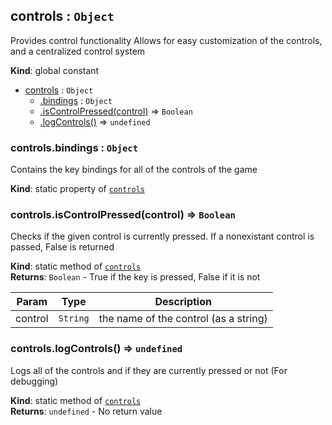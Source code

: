 <a name="controls"></a>

## controls : <code>Object</code>
Provides control functionalityAllows for easy customization of the controls, and a centralized control  system

**Kind**: global constant  

* [controls](#controls) : <code>Object</code>
    * [.bindings](#controls.bindings) : <code>Object</code>
    * [.isControlPressed(control)](#controls.isControlPressed) ⇒ <code>Boolean</code>
    * [.logControls()](#controls.logControls) ⇒ <code>undefined</code>

<a name="controls.bindings"></a>

### controls.bindings : <code>Object</code>
Contains the key bindings for all of the controls of the game

**Kind**: static property of [<code>controls</code>](#controls)  
<a name="controls.isControlPressed"></a>

### controls.isControlPressed(control) ⇒ <code>Boolean</code>
Checks if the given control is currently pressed.If a nonexistant control is passed, False is returned

**Kind**: static method of [<code>controls</code>](#controls)  
**Returns**: <code>Boolean</code> - True if the key is pressed, False if it is not  

| Param | Type | Description |
| --- | --- | --- |
| control | <code>String</code> | the name of the control (as a string) |

<a name="controls.logControls"></a>

### controls.logControls() ⇒ <code>undefined</code>
Logs all of the controls and if they are currently pressed or not(For debugging)

**Kind**: static method of [<code>controls</code>](#controls)  
**Returns**: <code>undefined</code> - No return value  
